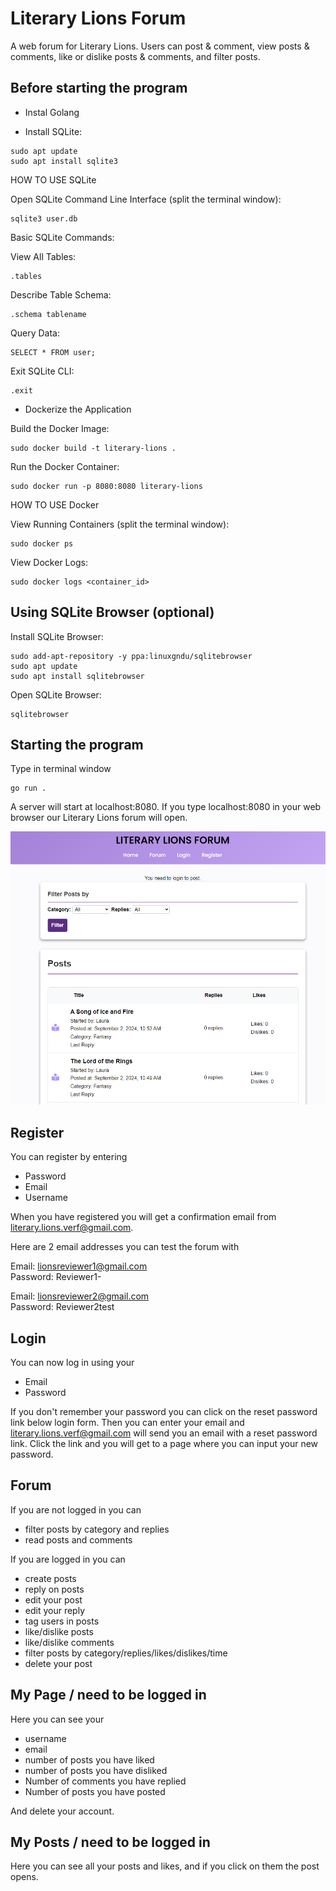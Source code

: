 # Literary Lions Forum

A web forum for Literary Lions. Users can post & comment, view posts & comments, like or dislike posts & comments, and filter posts.

## Before starting the program

- Instal Golang

- Install SQLite:
```
sudo apt update
sudo apt install sqlite3
```

HOW TO USE SQLite

Open SQLite Command Line Interface (split the terminal window):
```
sqlite3 user.db
```

Basic SQLite Commands:

View All Tables:
```
.tables
```
Describe Table Schema:
```
.schema tablename
```
Query Data:
```
SELECT * FROM user;
```
Exit SQLite CLI:
```
.exit
```

- Dockerize the Application

Build the Docker Image:
```
sudo docker build -t literary-lions .
```
Run the Docker Container:
```
sudo docker run -p 8080:8080 literary-lions
```

HOW TO USE Docker

View Running Containers (split the terminal window):
```
sudo docker ps
```
View Docker Logs:
```
sudo docker logs <container_id>
```


## Using SQLite Browser (optional)

Install SQLite Browser:
```
sudo add-apt-repository -y ppa:linuxgndu/sqlitebrowser
sudo apt update
sudo apt install sqlitebrowser
```
Open SQLite Browser:
```
sqlitebrowser
```


## Starting the program

Type in terminal window 
```
go run .
```

A server will start at localhost:8080.
If you type localhost:8080 in your web browser our Literary Lions forum will open.

![Screenshot](bookclub.png)

## Register

You can register by entering 

- Password
- Email
- Username
  
When you have registered you will get a confirmation email from literary.lions.verf@gmail.com.

Here are 2 email addresses you can test the forum with

Email: lionsreviewer1@gmail.com  
Password: Reviewer1-

Email: lionsreviewer2@gmail.com  
Password: Reviewer2test


## Login

You can now log in using your

- Email
- Password

If you don't remember your password you can click on the reset password link below login form.
Then you can enter your email and literary.lions.verf@gmail.com will send you an email with a reset password link.
Click the link and you will get to a page where you can input your new password.


## Forum

If you are not logged in you can

- filter posts by category and replies
- read posts and comments 

If you are logged in you can

- create posts
- reply on posts
- edit your post
- edit your reply
- tag users in posts
- like/dislike posts
- like/dislike comments
- filter posts by category/replies/likes/dislikes/time
- delete your post

## My Page / need to be logged in

Here you can see your

- username
- email
- number of posts you have liked
- number of posts you have disliked
- Number of comments you have replied
- Number of posts you have posted

And delete your account.

## My Posts / need to be logged in

Here you can see all your posts and likes, and if you click on them the post opens.